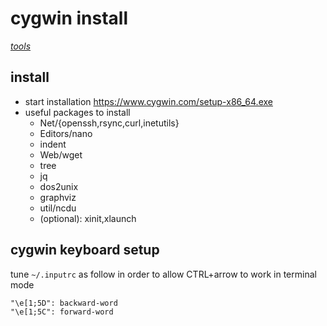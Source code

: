 # cygwin install

*[tools](../README.md#tools)*

## install

- start installation https://www.cygwin.com/setup-x86_64.exe
- useful packages to install
  - Net/{openssh,rsync,curl,inetutils}
  - Editors/nano
  - indent
  - Web/wget
  - tree
  - jq
  - dos2unix
  - graphviz
  - util/ncdu
  - (optional): xinit,xlaunch

## cygwin keyboard setup

tune `~/.inputrc` as follow in order to allow CTRL+arrow to work in terminal mode

```
"\e[1;5D": backward-word
"\e[1;5C": forward-word
```
